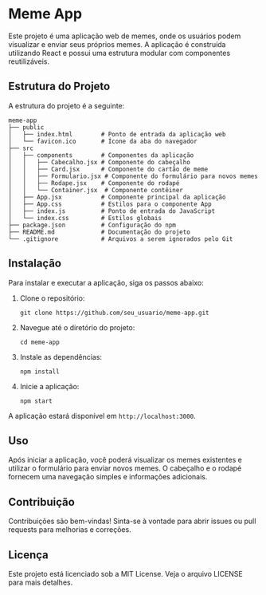 # Meme App

Este projeto é uma aplicação web de memes, onde os usuários podem visualizar e enviar seus próprios memes. A aplicação é construída utilizando React e possui uma estrutura modular com componentes reutilizáveis.

## Estrutura do Projeto

A estrutura do projeto é a seguinte:

```
meme-app
├── public
│   ├── index.html        # Ponto de entrada da aplicação web
│   └── favicon.ico       # Ícone da aba do navegador
├── src
│   ├── components        # Componentes da aplicação
│   │   ├── Cabecalho.jsx # Componente do cabeçalho
│   │   ├── Card.jsx      # Componente do cartão de meme
│   │   ├── Formulario.jsx # Componente do formulário para novos memes
│   │   ├── Rodape.jsx    # Componente do rodapé
│   │   └── Container.jsx  # Componente contêiner
│   ├── App.jsx           # Componente principal da aplicação
│   ├── App.css           # Estilos para o componente App
│   ├── index.js          # Ponto de entrada do JavaScript
│   └── index.css         # Estilos globais
├── package.json          # Configuração do npm
├── README.md             # Documentação do projeto
└── .gitignore            # Arquivos a serem ignorados pelo Git
```

## Instalação

Para instalar e executar a aplicação, siga os passos abaixo:

1. Clone o repositório:
   ```
   git clone https://github.com/seu_usuario/meme-app.git
   ```

2. Navegue até o diretório do projeto:
   ```
   cd meme-app
   ```

3. Instale as dependências:
   ```
   npm install
   ```

4. Inicie a aplicação:
   ```
   npm start
   ```

A aplicação estará disponível em `http://localhost:3000`.

## Uso

Após iniciar a aplicação, você poderá visualizar os memes existentes e utilizar o formulário para enviar novos memes. O cabeçalho e o rodapé fornecem uma navegação simples e informações adicionais.

## Contribuição

Contribuições são bem-vindas! Sinta-se à vontade para abrir issues ou pull requests para melhorias e correções.

## Licença

Este projeto está licenciado sob a MIT License. Veja o arquivo LICENSE para mais detalhes.